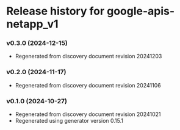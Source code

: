 # Release history for google-apis-netapp_v1

### v0.3.0 (2024-12-15)

* Regenerated from discovery document revision 20241203

### v0.2.0 (2024-11-17)

* Regenerated from discovery document revision 20241106

### v0.1.0 (2024-10-27)

* Regenerated from discovery document revision 20241021
* Regenerated using generator version 0.15.1

